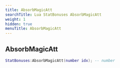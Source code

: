 ```yaml
---
title: AbsorbMagicAtt
searchTitle: Lua StatBonuses AbsorbMagicAtt
weight: 1
hidden: true
menuTitle: AbsorbMagicAtt
---
```

## AbsorbMagicAtt
```lua
StatBonuses:AbsorbMagicAtt(number idx); -- number
```